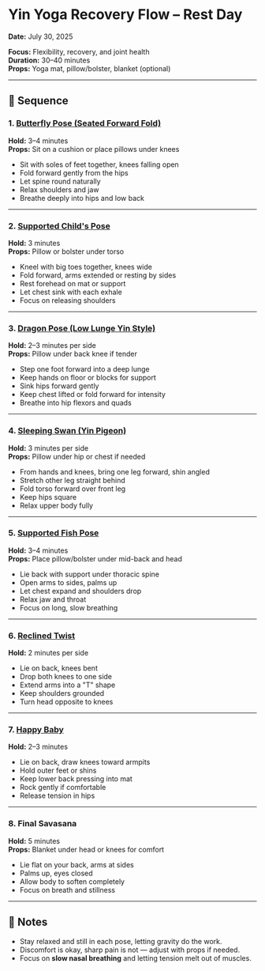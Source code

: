 # Yin Yoga Recovery Flow – Rest Day
**Date:** July 30, 2025

**Focus:** Flexibility, recovery, and joint health  
**Duration:** 30–40 minutes  
**Props:** Yoga mat, pillow/bolster, blanket (optional)

---

## 🧘 Sequence

### 1. [Butterfly Pose (Seated Forward Fold)](../exercises/butterfly_pose_seated_forward_fold.md)
**Hold:** 3–4 minutes  
**Props:** Sit on a cushion or place pillows under knees
- Sit with soles of feet together, knees falling open
- Fold forward gently from the hips
- Let spine round naturally
- Relax shoulders and jaw
- Breathe deeply into hips and low back

---

### 2. [Supported Child's Pose](../exercises/supported_childs_pose.md)
**Hold:** 3 minutes  
**Props:** Pillow or bolster under torso
- Kneel with big toes together, knees wide
- Fold forward, arms extended or resting by sides
- Rest forehead on mat or support
- Let chest sink with each exhale
- Focus on releasing shoulders

---

### 3. [Dragon Pose (Low Lunge Yin Style)](../exercises/dragon_pose_low_lunge_yin_style.md)
**Hold:** 2–3 minutes per side  
**Props:** Pillow under back knee if tender
- Step one foot forward into a deep lunge
- Keep hands on floor or blocks for support
- Sink hips forward gently
- Keep chest lifted or fold forward for intensity
- Breathe into hip flexors and quads

---

### 4. [Sleeping Swan (Yin Pigeon)](../exercises/sleeping_swan_yin_pigeon.md)
**Hold:** 3 minutes per side  
**Props:** Pillow under hip or chest if needed
- From hands and knees, bring one leg forward, shin angled
- Stretch other leg straight behind
- Fold torso forward over front leg
- Keep hips square
- Relax upper body fully

---

### 5. [Supported Fish Pose](../exercises/supported_fish_pose.md)
**Hold:** 3–4 minutes  
**Props:** Place pillow/bolster under mid-back and head
- Lie back with support under thoracic spine
- Open arms to sides, palms up
- Let chest expand and shoulders drop
- Relax jaw and throat
- Focus on long, slow breathing

---

### 6. [Reclined Twist](../exercises/reclined_twist.md)
**Hold:** 2 minutes per side
- Lie on back, knees bent
- Drop both knees to one side
- Extend arms into a "T" shape
- Keep shoulders grounded
- Turn head opposite to knees

---

### 7. [Happy Baby](../exercises/happy_baby.md)
**Hold:** 2–3 minutes
- Lie on back, draw knees toward armpits
- Hold outer feet or shins
- Keep lower back pressing into mat
- Rock gently if comfortable
- Release tension in hips

---

### 8. Final Savasana
**Hold:** 5 minutes  
**Props:** Blanket under head or knees for comfort
- Lie flat on your back, arms at sides
- Palms up, eyes closed
- Allow body to soften completely
- Focus on breath and stillness

---

## 🌙 Notes
- Stay relaxed and still in each pose, letting gravity do the work.
- Discomfort is okay, sharp pain is not — adjust with props if needed.
- Focus on **slow nasal breathing** and letting tension melt out of muscles.